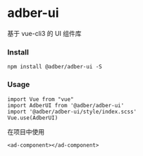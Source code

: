 # adber-ui
基于 vue-cli3 的 UI 组件库

### Install
```
npm install @adber/adber-ui -S
```

### Usage
```
import Vue from "vue"
import AdberUI from '@adber/adber-ui'
import '@adber/adber-ui/style/index.scss'
Vue.use(AdberUI)
```
在项目中使用
```
<ad-component></ad-component>
```

